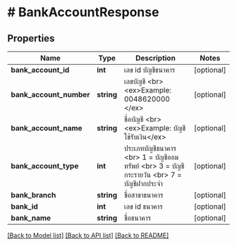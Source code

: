 # # BankAccountResponse

## Properties

Name | Type | Description | Notes
------------ | ------------- | ------------- | -------------
**bank_account_id** | **int** | เลข id บัญชีธนาคาร | [optional] 
**bank_account_number** | **string** | เลขบัญชี &lt;br&gt; &lt;ex&gt;Example: 0048620000 &lt;/ex&gt; | [optional] 
**bank_account_name** | **string** | ชื่อบัญชี &lt;br&gt; &lt;ex&gt;Example: บัญชีใช้รับเงิน&lt;/ex&gt; | [optional] 
**bank_account_type** | **int** | ประเภทบัญชีธนาคาร &lt;br&gt; 1 &#x3D; บัญชีออมทรัพย์  &lt;br&gt; 3 &#x3D; บัญชีกระรายวัน &lt;br&gt; 7  &#x3D; บัญชีฝากประจำ | [optional] 
**bank_branch** | **string** | ชื่อสาขาธนาคาร | [optional] 
**bank_id** | **int** | เลข id ธนาคาร | [optional] 
**bank_name** | **string** | ชื่อธนาคาร | [optional] 

[[Back to Model list]](../../README.md#documentation-for-models) [[Back to API list]](../../README.md#documentation-for-api-endpoints) [[Back to README]](../../README.md)


